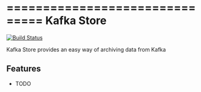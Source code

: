 ===============================
Kafka Store
===============================

[![Build Status](https://travis-ci.org/smyte/kafka_store.svg?branch=master)](https://travis-ci.org/smyte/kafka_store)

Kafka Store provides an easy way of archiving data from Kafka

Features
--------

* TODO

